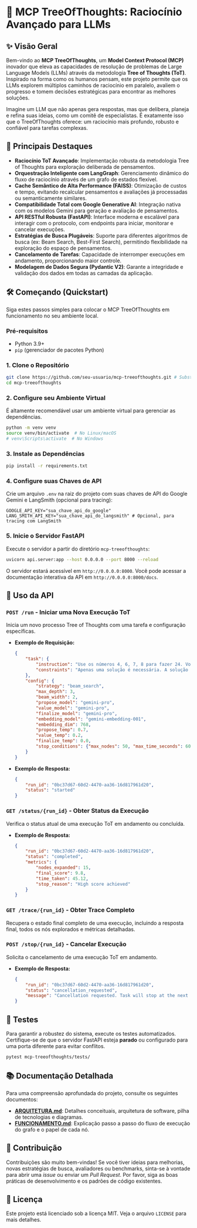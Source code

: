 # 🚀 MCP TreeOfThoughts: Raciocínio Avançado para LLMs

## ✨ Visão Geral

Bem-vindo ao **MCP TreeOfThoughts**, um **Model Context Protocol (MCP)** inovador que eleva as capacidades de resolução de problemas de Large Language Models (LLMs) através da metodologia **Tree of Thoughts (ToT)**. Inspirado na forma como os humanos pensam, este projeto permite que os LLMs explorem múltiplos caminhos de raciocínio em paralelo, avaliem o progresso e tomem decisões estratégicas para encontrar as melhores soluções.

Imagine um LLM que não apenas gera respostas, mas que delibera, planeja e refina suas ideias, como um comitê de especialistas. É exatamente isso que o TreeOfThoughts oferece: um raciocínio mais profundo, robusto e confiável para tarefas complexas.

## 🌟 Principais Destaques

*   **Raciocínio ToT Avançado**: Implementação robusta da metodologia Tree of Thoughts para exploração deliberada de pensamentos.
*   **Orquestração Inteligente com LangGraph**: Gerenciamento dinâmico do fluxo de raciocínio através de um grafo de estados flexível.
*   **Cache Semântico de Alta Performance (FAISS)**: Otimização de custos e tempo, evitando recalcular pensamentos e avaliações já processadas ou semanticamente similares.
*   **Compatibilidade Total com Google Generative AI**: Integração nativa com os modelos Gemini para geração e avaliação de pensamentos.
*   **API RESTful Robusta (FastAPI)**: Interface moderna e escalável para interagir com o protocolo, com endpoints para iniciar, monitorar e cancelar execuções.
*   **Estratégias de Busca Plugáveis**: Suporte para diferentes algoritmos de busca (ex: Beam Search, Best-First Search), permitindo flexibilidade na exploração do espaço de pensamentos.
*   **Cancelamento de Tarefas**: Capacidade de interromper execuções em andamento, proporcionando maior controle.
*   **Modelagem de Dados Segura (Pydantic V2)**: Garante a integridade e validação dos dados em todas as camadas da aplicação.

## 🛠️ Começando (Quickstart)

Siga estes passos simples para colocar o MCP TreeOfThoughts em funcionamento no seu ambiente local.

### Pré-requisitos

*   Python 3.9+
*   `pip` (gerenciador de pacotes Python)

### 1. Clone o Repositório

```bash
git clone https://github.com/seu-usuario/mcp-treeofthoughts.git # Substitua pela URL real do seu repositório
cd mcp-treeofthoughts
```

### 2. Configure seu Ambiente Virtual

É altamente recomendável usar um ambiente virtual para gerenciar as dependências.

```bash
python -m venv venv
source venv/bin/activate  # No Linux/macOS
# venv\Scripts\activate  # No Windows
```

### 3. Instale as Dependências

```bash
pip install -r requirements.txt
```

### 4. Configure suas Chaves de API

Crie um arquivo `.env` na raiz do projeto com suas chaves de API do Google Gemini e LangSmith (opcional para tracing):

```dotenv
GOOGLE_API_KEY="sua_chave_api_do_google"
LANG_SMITH_API_KEY="sua_chave_api_do_langsmith" # Opcional, para tracing com LangSmith
```

### 5. Inicie o Servidor FastAPI

Execute o servidor a partir do diretório `mcp-treeofthoughts`:

```bash
uvicorn api.server:app --host 0.0.0.0 --port 8000 --reload
```

O servidor estará acessível em `http://0.0.0.0:8000`. Você pode acessar a documentação interativa da API em `http://0.0.0.0:8000/docs`.

## 🚀 Uso da API

### `POST /run` - Iniciar uma Nova Execução ToT

Inicia um novo processo Tree of Thoughts com uma tarefa e configuração específicas.

*   **Exemplo de Requisição:**

    ```json
    {
        "task": {
            "instruction": "Use os números 4, 6, 7, 8 para fazer 24. Você pode usar +, -, *, / e parênteses.",
            "constraints": "Apenas uma solução é necessária. A solução deve ser uma expressão matemática válida."
        },
        "config": {
            "strategy": "beam_search",
            "max_depth": 3,
            "beam_width": 2,
            "propose_model": "gemini-pro",
            "value_model": "gemini-pro",
            "finalize_model": "gemini-pro",
            "embedding_model": "gemini-embedding-001",
            "embedding_dim": 768,
            "propose_temp": 0.7,
            "value_temp": 0.2,
            "finalize_temp": 0.0,
            "stop_conditions": {"max_nodes": 50, "max_time_seconds": 60}
        }
    }
    ```

*   **Exemplo de Resposta:**

    ```json
    {
        "run_id": "0bc37d67-60d2-4470-aa36-16d817961d20",
        "status": "started"
    }
    ```

### `GET /status/{run_id}` - Obter Status da Execução

Verifica o status atual de uma execução ToT em andamento ou concluída.

*   **Exemplo de Resposta:**

    ```json
    {
        "run_id": "0bc37d67-60d2-4470-aa36-16d817961d20",
        "status": "completed",
        "metrics": {
            "nodes_expanded": 15,
            "final_score": 9.8,
            "time_taken": 45.12,
            "stop_reason": "High score achieved"
        }
    }
    ```

### `GET /trace/{run_id}` - Obter Trace Completo

Recupera o estado final completo de uma execução, incluindo a resposta final, todos os nós explorados e métricas detalhadas.

### `POST /stop/{run_id}` - Cancelar Execução

Solicita o cancelamento de uma execução ToT em andamento.

*   **Exemplo de Resposta:**

    ```json
    {
        "run_id": "0bc37d67-60d2-4470-aa36-16d817961d20",
        "status": "cancellation_requested",
        "message": "Cancellation requested. Task will stop at the next check point."
    }
    ```

## 🧪 Testes

Para garantir a robustez do sistema, execute os testes automatizados. Certifique-se de que o servidor FastAPI esteja **parado** ou configurado para uma porta diferente para evitar conflitos.

```bash
pytest mcp-treeofthoughts/tests/
```

## 📚 Documentação Detalhada

Para uma compreensão aprofundada do projeto, consulte os seguintes documentos:

*   **[ARQUITETURA.md](ARQUITETURA.md)**: Detalhes conceituais, arquitetura de software, pilha de tecnologias e diagramas.
*   **[FUNCIONAMENTO.md](FUNCIONAMENTO.md)**: Explicação passo a passo do fluxo de execução do grafo e o papel de cada nó.

## 🤝 Contribuição

Contribuições são muito bem-vindas! Se você tiver ideias para melhorias, novas estratégias de busca, avaliadores ou benchmarks, sinta-se à vontade para abrir uma *issue* ou enviar um *Pull Request*. Por favor, siga as boas práticas de desenvolvimento e os padrões de código existentes.

## 📄 Licença

Este projeto está licenciado sob a licença MIT. Veja o arquivo `LICENSE` para mais detalhes.

